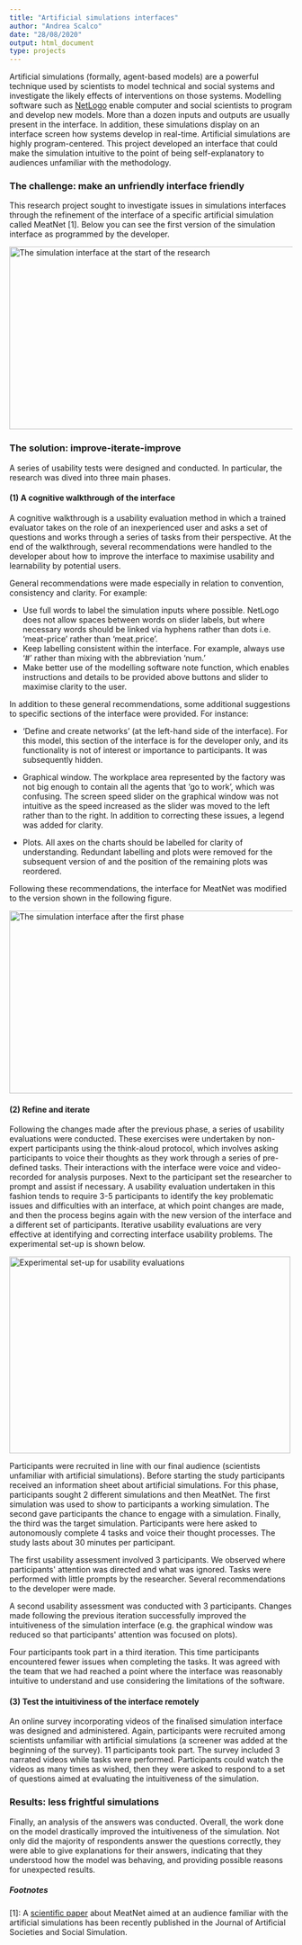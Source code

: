 ```yaml
---
title: "Artificial simulations interfaces"
author: "Andrea Scalco"
date: "28/08/2020"
output: html_document
type: projects
---
```


Artificial simulations (formally, agent-based models) are a powerful technique used by scientists to model technical and social systems and investigate the likely effects of interventions on those systems. Modelling software such as [NetLogo](https://ccl.northwestern.edu/netlogo/) enable computer and social scientists to program and develop new models. More than a dozen inputs and outputs are usually present in the interface. In addition, these simulations display on an interface screen how systems develop in real-time. Artificial simulations are highly program-centered. This project developed an interface that could make the simulation intuitive to the point of being self-explanatory to audiences unfamiliar with the methodology. 

### The challenge: make an unfriendly interface friendly

This research project sought to investigate issues in simulations interfaces through the refinement of the interface of a specific artificial simulation called MeatNet [1]. Below you can see the first version of the simulation interface as programmed by the developer.

<img src="/projects/case_study_MeatNet_files/MeatNet_interface-1.png" alt="The simulation interface at the start of the research" width="750" height="325px"/>

### The solution: improve-iterate-improve

A series of usability tests were designed and conducted. In particular, the research was dived into three main phases.

#### (1) A cognitive walkthrough of the interface

A cognitive walkthrough is a usability evaluation method in which a trained evaluator takes on the role of an inexperienced user and asks a set of questions and works through a series of tasks from their perspective. At the end of the walkthrough, several recommendations were handled to the developer about how to improve the interface to maximise usability and learnability by potential users.

General recommendations were made especially in relation to convention, consistency and clarity. For example:

+ Use full words to label the simulation inputs where possible. NetLogo does not allow spaces between words on slider labels, but where necessary words should be linked via hyphens rather than dots i.e. ‘meat-price’ rather than ‘meat.price’.
+ Keep labelling consistent within the interface. For example, always use ‘#’ rather than mixing with the abbreviation ‘num.’
+ Make better use of the modelling software note function, which enables instructions and details to be provided above buttons and slider to maximise clarity to the user.

In addition to these general recommendations, some additional suggestions to specific sections of the interface were provided. For instance:

+	‘Define and create networks’ (at the left-hand side of the interface). For this model, this section of the interface is for the developer only, and its functionality is not of interest or importance to participants. It was subsequently hidden.

+	Graphical window. The workplace area represented by the factory was not big enough to contain all the agents that ‘go to work’, which was confusing. The screen speed slider on the graphical window was not intuitive as the speed increased as the slider was moved to the left rather than to the right. In addition to correcting these issues, a legend was added for clarity.

+	Plots. All axes on the charts should be labelled for clarity of understanding. Redundant labelling and plots were removed for the subsequent version of and the position of the remaining plots was reordered.

Following these recommendations, the interface for MeatNet was modified to the version shown in the following figure.

<img src="/projects/case_study_MeatNet_files/MeatNet_interface-2.jpg" alt="The simulation interface after the first phase" width="750px" height="325px"/>

#### (2) Refine and iterate

Following the changes made after the previous phase, a series of usability evaluations were conducted. These exercises were undertaken by non-expert participants using the think-aloud protocol, which involves asking participants to voice their thoughts as they work through a series of pre-defined tasks. Their interactions with the interface were voice and video-recorded for analysis purposes. Next to the participant set the researcher to prompt and assist if necessary. A usability evaluation undertaken in this fashion tends to require 3-5 participants to identify the key problematic issues and difficulties with an interface, at which point changes are made, and then the process begins again with the new version of the interface and a different set of participants. Iterative usability evaluations are very effective at identifying and correcting interface usability problems. The experimental set-up is shown below.

<img src="/projects/case_study_MeatNet_files/MeatNet_interface-Exp_setup.png" alt="Experimental set-up for usability evaluations" width="500px" height="350px"/>

Participants were recruited in line with our final audience (scientists unfamiliar with artificial simulations). Before starting the study participants received an information sheet about artificial simulations. For this phase, participants sought 2 different simulations and then MeatNet. The first simulation was used to show to participants a working simulation. The second gave participants the chance to engage with a simulation. Finally, the third was the target simulation. Participants were here asked to autonomously complete 4 tasks and voice their thought processes. The study lasts about 30 minutes per participant.

The first usability assessment involved 3 participants. We observed where participants' attention was directed and what was ignored. Tasks were performed with little prompts by the researcher. Several recommendations to the developer were made.

A second usability assessment was conducted with 3 participants. Changes made following the previous iteration successfully improved the intuitiveness of the simulation interface (e.g. the graphical window was reduced so that participants' attention was focused on plots).

Four participants took part in a third iteration. This time participants encountered fewer issues when completing the tasks. It was agreed with the team that we had reached a point where the interface was reasonably intuitive to understand and use considering the limitations of the software.

#### (3) Test the intuitiviness of the interface remotely

An online survey incorporating videos of the finalised simulation interface was designed and administered. Again, participants were recruited among scientists unfamiliar with artificial simulations (a screener was added at the beginning of the survey). 11 participants took part. The survey included 3 narrated videos while tasks were performed. Participants could watch the videos as many times as wished, then they were asked to respond to a set of questions aimed at evaluating the intuitiveness of the simulation. 

### Results: less frightful simulations

Finally, an analysis of the answers was conducted. Overall, the work done on the model drastically improved the intuitiveness of the simulation. Not only did the majority of respondents answer the questions correctly, they were able to give explanations for their answers, indicating that they understood how the model was behaving, and providing possible reasons for unexpected results.

##### Footnotes

[1]: A [scientific paper](http://jasss.soc.surrey.ac.uk/22/4/8.html) about MeatNet aimed at an audience familiar with the artificial simulations has been recently published in the Journal of Artificial Societies and Social Simulation.